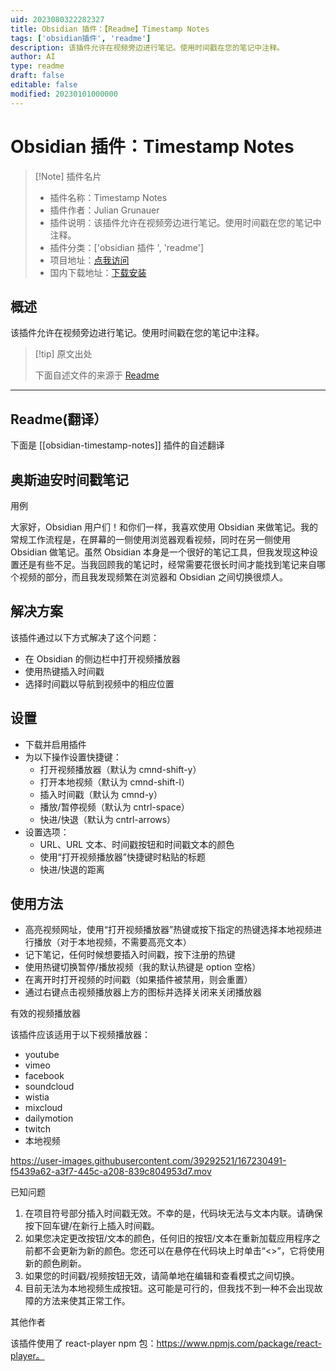 ```yaml
---
uid: 2023080322282327
title: Obsidian 插件：【Readme】Timestamp Notes
tags: ['obsidian插件', 'readme']
description: 该插件允许在视频旁边进行笔记。使用时间戳在您的笔记中注释。
author: AI
type: readme
draft: false
editable: false
modified: 20230101000000
---
```


# Obsidian 插件：Timestamp Notes

> [!Note] 插件名片
> - 插件名称：Timestamp Notes
> - 插件作者：Julian Grunauer
> - 插件说明：该插件允许在视频旁边进行笔记。使用时间戳在您的笔记中注释。
> - 插件分类：['obsidian 插件 ', 'readme']
> - 项目地址：[点我访问](https://github.com/juliang22/ObsidianTimestampNotes)
> - 国内下载地址：[下载安装](https://pkmer.cn/products/plugin/pluginMarket/?obsidian-timestamp-notes)

## 概述

该插件允许在视频旁边进行笔记。使用时间戳在您的笔记中注释。

> [!tip] 原文出处
>
>下面自述文件的来源于 [Readme](https://ghproxy.net/https://raw.githubusercontent.com/juliang22/ObsidianTimestampNotes/master/README.md)
>

---

## Readme(翻译）

下面是 [[obsidian-timestamp-notes]] 插件的自述翻译

## 奥斯迪安时间戳笔记

用例

大家好，Obsidian 用户们！和你们一样，我喜欢使用 Obsidian 来做笔记。我的常规工作流程是，在屏幕的一侧使用浏览器观看视频，同时在另一侧使用 Obsidian 做笔记。虽然 Obsidian 本身是一个很好的笔记工具，但我发现这种设置还是有些不足。当我回顾我的笔记时，经常需要花很长时间才能找到笔记来自哪个视频的部分，而且我发现频繁在浏览器和 Obsidian 之间切换很烦人。

## 解决方案

该插件通过以下方式解决了这个问题：

- 在 Obsidian 的侧边栏中打开视频播放器
- 使用热键插入时间戳
- 选择时间戳以导航到视频中的相应位置

## 设置

- 下载并启用插件
- 为以下操作设置快捷键：
  - 打开视频播放器（默认为 cmnd-shift-y）
  - 打开本地视频（默认为 cmnd-shift-l）
  - 插入时间戳（默认为 cmnd-y）
  - 播放/暂停视频（默认为 cntrl-space）
  - 快进/快退（默认为 cntrl-arrows）
- 设置选项：
  - URL、URL 文本、时间戳按钮和时间戳文本的颜色
  - 使用“打开视频播放器”快捷键时粘贴的标题
  - 快进/快退的距离

## 使用方法

- 高亮视频网址，使用“打开视频播放器”热键或按下指定的热键选择本地视频进行播放（对于本地视频，不需要高亮文本）
- 记下笔记，任何时候想要插入时间戳，按下注册的热键
- 使用热键切换暂停/播放视频（我的默认热键是 option 空格）
- 在离开时打开视频的时间戳（如果插件被禁用，则会重置）
- 通过右键点击视频播放器上方的图标并选择关闭来关闭播放器

有效的视频播放器

该插件应该适用于以下视频播放器：

- youtube
- vimeo
- facebook
- soundcloud
- wistia
- mixcloud
- dailymotion
- twitch
- 本地视频

<https://user-images.githubusercontent.com/39292521/167230491-f5439a62-a3f7-445c-a208-839c804953d7.mov>

已知问题

1. 在项目符号部分插入时间戳无效。不幸的是，代码块无法与文本内联。请确保按下回车键/在新行上插入时间戳。
2. 如果您决定更改按钮/文本的颜色，任何旧的按钮/文本在重新加载应用程序之前都不会更新为新的颜色。您还可以在悬停在代码块上时单击“<>”，它将使用新的颜色刷新。
3. 如果您的时间戳/视频按钮无效，请简单地在编辑和查看模式之间切换。
4. 目前无法为本地视频生成按钮。这可能是可行的，但我找不到一种不会出现故障的方法来使其正常工作。

其他作者

该插件使用了 react-player npm 包：<https://www.npmjs.com/package/react-player。>
